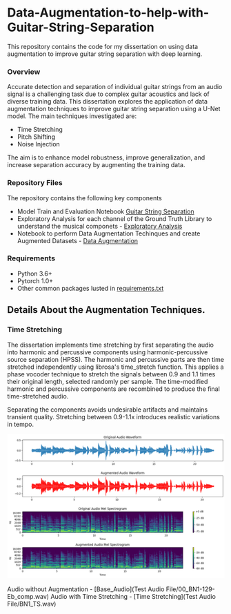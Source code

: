 # Data-Augmentation-to-help-with-Guitar-String-Separation

This repository contains the code for my dissertation on using data augmentation to improve guitar string separation with deep learning.

### Overview

Accurate detection and separation of individual guitar strings from an audio signal is a challenging task due to complex guitar acoustics and lack of diverse training data. This dissertation explores the application of data augmentation techniques to improve guitar string separation using a U-Net model.
The main techniques investigated are:
- Time Stretching
- Pitch Shifting
- Noise Injection

The aim is to enhance model robustness, improve generalization, and increase separation accuracy by augmenting the training data.

### Repository Files
The repository contains the following key components
- Model Train and Evaluation Notebook [Guitar String Separation](https://github.com/change0z/Data-Augmentation-to-help-with-Guitar-String-Separation/blob/main/GSS.ipynb)
- Exploratory Analysis for each channel of the Ground Truth Library to understand the musical componets - [Exploratory Analysis](https://github.com/change0z/Data-Augmentation-to-help-with-Guitar-String-Separation/blob/main/Exploratory_Analysis.ipynb)
- Notebook to perform Data Augmentation Techinques and create Augmented Datasets - [Data Augmentation](https://github.com/change0z/Data-Augmentation-to-help-with-Guitar-String-Separation/blob/main/Data_Augmentation_Dataset_Creation.ipynb)

### Requirements
- Python 3.6+
- Pytorch 1.0+
- Other common packages lusted in [requirements.txt](https://github.com/change0z/Data-Augmentation-to-help-with-Guitar-String-Separation/blob/main/requirements.txt)

## Details About the Augmentation Techniques.

### Time Stretching

The dissertation implements time stretching by first separating the audio into harmonic and percussive components using harmonic-percussive source separation (HPSS). The harmonic and percussive parts are then time stretched independently using librosa's time_stretch function. This applies a phase vocoder technique to stretch the signals between 0.9 and 1.1 times their original length, selected randomly per sample. The time-modified harmonic and percussive components are recombined to produce the final time-stretched audio.

Separating the components avoids undesirable artifacts and maintains transient quality. Stretching between 0.9-1.1x introduces realistic variations in tempo.


![Time Stretching](Images/Time_Stretching.png)


Audio without Augmentation - [Base_Audio](Test Audio File/00_BN1-129-Eb_comp.wav)
Audio with Time Stretching - [Time Stretching](Test Audio File/BN1_TS.wav)
